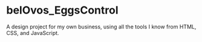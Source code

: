 # belOvos_EggsControl
A design project for my own business, using all the tools I know from HTML, CSS, and JavaScript.
